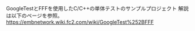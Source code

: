 GoogleTestとFFFを使用したC/C++の単体テストのサンプルプロジェクト
解説は以下のページを参照。
https://embnetwork.wiki.fc2.com/wiki/GoogleTest%252BFFF
